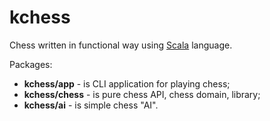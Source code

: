 kchess
======

Chess written in functional way using [Scala](https://www.scala-lang.org/) language.

Packages:

* **kchess/app** - is CLI application for playing chess;
* **kchess/chess** - is pure chess API, chess domain, library;
* **kchess/ai** - is simple chess "AI".